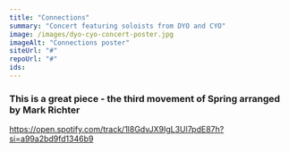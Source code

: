 ```yaml
---
title: "Connections"
summary: "Concert featuring soloists from DYO and CYO"
image: /images/dyo-cyo-concert-poster.jpg
imageAlt: "Connections poster"
siteUrl: "#"
repoUrl: "#"
ids:
---
```


### This is a great piece - the third movement of Spring arranged by Mark Richter

https://open.spotify.com/track/1l8GdvJX9IgL3Ul7pdE87h?si=a99a2bd9fd1346b9


